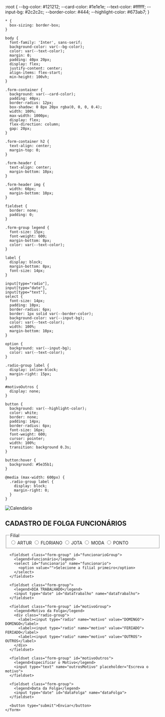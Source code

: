 <html lang="pt-BR">
<head>
  <meta charset="UTF-8" />
  <meta name="viewport" content="width=device-width, initial-scale=1.0"/>
    :root {
      --bg-color: #121212;
      --card-color: #1e1e1e;
      --text-color: #ffffff;
      --input-bg: #2c2c2c;
      --border-color: #444;
      --highlight-color: #673ab7;
    }

    * {
      box-sizing: border-box;
    }

    body {
      font-family: 'Inter', sans-serif;
      background-color: var(--bg-color);
      color: var(--text-color);
      margin: 0;
      padding: 40px 20px;
      display: flex;
      justify-content: center;
      align-items: flex-start;
      min-height: 100vh;
    }

    .form-container {
      background: var(--card-color);
      padding: 40px;
      border-radius: 12px;
      box-shadow: 0 8px 20px rgba(0, 0, 0, 0.4);
      width: 100%;
      max-width: 1000px;
      display: flex;
      flex-direction: column;
      gap: 20px;
    }

    .form-container h2 {
      text-align: center;
      margin-top: 0;
    }

    .form-header {
      text-align: center;
      margin-bottom: 10px;
    }

    .form-header img {
      width: 60px;
      margin-bottom: 10px;
    }

    fieldset {
      border: none;
      padding: 0;
    }

    .form-group legend {
      font-size: 15px;
      font-weight: 600;
      margin-bottom: 8px;
      color: var(--text-color);
    }

    label {
      display: block;
      margin-bottom: 8px;
      font-size: 14px;
    }

    input[type="radio"],
    input[type="date"],
    input[type="text"],
    select {
      font-size: 14px;
      padding: 10px;
      border-radius: 6px;
      border: 1px solid var(--border-color);
      background-color: var(--input-bg);
      color: var(--text-color);
      width: 100%;
      margin-bottom: 10px;
    }

    option {
      background: var(--input-bg);
      color: var(--text-color);
    }

    .radio-group label {
      display: inline-block;
      margin-right: 15px;
    }

    #motivoOutros {
      display: none;
    }

    button {
      background: var(--highlight-color);
      color: white;
      border: none;
      padding: 14px;
      border-radius: 6px;
      font-size: 16px;
      font-weight: 600;
      cursor: pointer;
      width: 100%;
      transition: background 0.3s;
    }

    button:hover {
      background: #5e35b1;
    }

    @media (max-width: 600px) {
      .radio-group label {
        display: block;
        margin-right: 0;
      }
    }
  </style>
</head>
<body>
  <div class="form-container">
    <div class="form-header">
      <img src="https://cdn-icons-png.flaticon.com/512/747/747310.png" alt="Calendário">
      <h2>CADASTRO DE FOLGA FUNCIONÁRIOS</h2>
    </div>
    <form id="form" method="POST" action="https://script.google.com/macros/s/AKfycbwh-YUwL2o3_i-bfcV9RMzLcoI98vyyGwEXf4LHlG5KJ59gIAlUe1_VVlFQMBqU6PwR/exec">
      <fieldset class="form-group" id="filialGroup">
        <legend>Filial</legend>
        <div class="radio-group">
          <label><input type="radio" name="filial" value="ARTUR"> ARTUR</label>
          <label><input type="radio" name="filial" value="FLORIANO"> FLORIANO</label>
          <label><input type="radio" name="filial" value="JOTA"> JOTA</label>
          <label><input type="radio" name="filial" value="MODA"> MODA</label>
          <label><input type="radio" name="filial" value="PONTO"> PONTO</label>
        </div>
      </fieldset>

      <fieldset class="form-group" id="funcionarioGroup">
        <legend>Funcionário</legend>
        <select id="funcionario" name="funcionario">
          <option value="">Selecione a filial primeiro</option>
        </select>
      </fieldset>

      <fieldset class="form-group">
        <legend>DIA TRABALHADO</legend>
        <input type="date" id="dataTrabalho" name="dataTrabalho">
      </fieldset>

      <fieldset class="form-group" id="motivoGroup">
        <legend>Motivo da Folga</legend>
        <div class="radio-group">
          <label><input type="radio" name="motivo" value="DOMINGO"> DOMINGO</label>
          <label><input type="radio" name="motivo" value="FERIADO"> FERIADO</label>
          <label><input type="radio" name="motivo" value="OUTROS"> OUTROS</label>
        </div>
      </fieldset>

      <fieldset class="form-group" id="motivoOutros">
        <legend>Especificar o Motivo</legend>
        <input type="text" name="outrosMotivo" placeholder="Escreva o motivo">
      </fieldset>

      <fieldset class="form-group">
        <legend>Data da Folga</legend>
        <input type="date" id="dataFolga" name="dataFolga">
      </fieldset>

      <button type="submit">Enviar</button>
    </form>
  </div>

  <script>
    const funcionariosPorFilial = {
      "ARTUR": ["FERNANDA", "LUCILENE"],
      "FLORIANO": ["FERNANDA", "MEIRE", "SARA", "THACIANNE"],
      "JOTA": ["BRUNO", "CARINA", "DENISE", "FABIOLA", "JÉSSICA", "LOUISE", "NATALIA", "PRISCILA", "RAYSSA", "VERA"],
      "MODA": ["ANA CLARA", "DAIANE", "JÉSSICA", "MARCIA", "NAISE", "GLENDA", "MARIA"],
      "PONTO": ["DANIELA", "DEBORA", "ISADORA", "PAULA", "PRISCILA", "SANDY", "SÔNIA", "SUELI"]
    };

    document.getElementById('filialGroup').addEventListener('change', function() {
      const filialSelecionada = document.querySelector('input[name="filial"]:checked');
      const funcionarioSelect = document.getElementById('funcionario');
      funcionarioSelect.innerHTML = "<option value=''>Selecione um funcionário</option>";

      if (filialSelecionada) {
        funcionariosPorFilial[filialSelecionada.value].forEach(function(funcionario) {
          const option = document.createElement("option");
          option.value = funcionario;
          option.textContent = funcionario;
          funcionarioSelect.appendChild(option);
        });
      }
    });

    document.querySelectorAll('input[name="motivo"]').forEach(function(radio) {
      radio.addEventListener('change', function () {
        const dataTrabalhoInput = document.getElementById("dataTrabalho");
        const dataFolgaInput = document.getElementById("dataFolga");
        const motivoOutrosField = document.getElementById("motivoOutros");

        if (!dataTrabalhoInput.value) {
          alert("Selecione primeiro a Data de Trabalho!");
          this.checked = false;
          return;
        }

        const dataTrabalho = new Date(dataTrabalhoInput.value);
        const maxDate = new Date(dataTrabalho);

        if (this.value === "DOMINGO") {
          maxDate.setDate(dataTrabalho.getDate() + 7);
        } else if (this.value === "FERIADO" || this.value === "OUTROS") {
          maxDate.setDate(dataTrabalho.getDate() + 60);
        }

        dataFolgaInput.min = dataTrabalho.toISOString().split('T')[0];
        dataFolgaInput.max = maxDate.toISOString().split('T')[0];

        motivoOutrosField.style.display = this.value === "OUTROS" ? "block" : "none";
      });
    });

    document.getElementById("form").addEventListener("submit", function (event) {
      event.preventDefault();
      const formData = new FormData(this);

      fetch(this.action, {
        method: "POST",
        body: formData
      })
        .then(response => response.text())
        .then(data => {
          alert("Folga cadastrada com sucesso!");
          this.reset();
          document.getElementById("funcionario").innerHTML = '<option value="">Selecione a filial primeiro</option>';
          document.getElementById("motivoOutros").style.display = "none";
        })
        .catch(error => alert("Erro ao enviar os dados!"));
    });
  </script>
</body>
</html>
